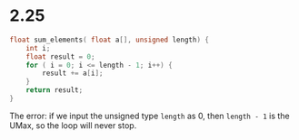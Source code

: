 # 2.25

```cpp
float sum_elements( float a[], unsigned length) {
    int i;
    float result = 0;
    for ( i = 0; i <= length - 1; i++) {
        result += a[i];
    }
    return result;
}
```

The error: if we input the unsigned type `length` as 0, then `length - 1` is the UMax, so the loop will never stop.

